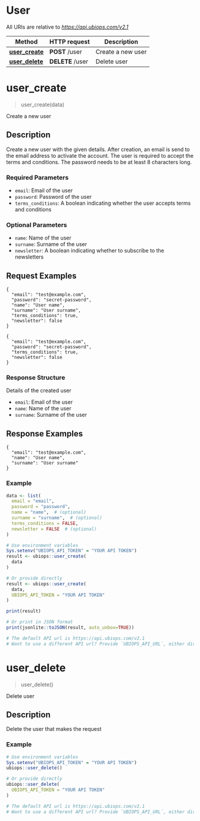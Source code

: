 # User

All URIs are relative to *https://api.ubiops.com/v2.1*

Method | HTTP request | Description
------------- | ------------- | -------------
[**user_create**](user.md#user_create) | **POST** /user | Create a new user
[**user_delete**](user.md#user_delete) | **DELETE** /user | Delete user


# **user_create**
> user_create(data)

Create a new user

## Description
Create a new user with the given details. After creation, an email is send to the email address to activate the account. The user is required to accept the terms and conditions. The password needs to be at least 8 characters long.

### Required Parameters

- `email`: Email of the user
- `password`: Password of the user
- `terms_conditions`: A boolean indicating whether the user accepts terms and conditions

### Optional Parameters

- `name`: Name of the user
- `surname`: Surname of the user
- `newsletter`: A boolean indicating whether to subscribe to the newsletters

## Request Examples

```
{
  "email": "test@example.com",
  "password": "secret-password",
  "name": "User name",
  "surname": "User surname",
  "terms_conditions": true,
  "newsletter": false
}
```


```
{
  "email": "test@example.com",
  "password": "secret-password",
  "terms_conditions": true,
  "newsletter": false
}
```

### Response Structure
Details of the created user

- `email`: Email of the user
- `name`: Name of the user
- `surname`: Surname of the user

## Response Examples

```
{
  "email": "test@example.com",
  "name": "User name",
  "surname": "User surname"
}
```

### Example
```R
data <- list(
  email = "email",
  password = "password",
  name = "name",  # (optional)
  surname = "surname",  # (optional)
  terms_conditions = FALSE,
  newsletter = FALSE  # (optional)
)

# Use environment variables
Sys.setenv("UBIOPS_API_TOKEN" = "YOUR API TOKEN")
result <- ubiops::user_create(
  data
)

# Or provide directly
result <- ubiops::user_create(
  data,
  UBIOPS_API_TOKEN = "YOUR API TOKEN"
)

print(result)

# Or print in JSON format
print(jsonlite::toJSON(result, auto_unbox=TRUE))

# The default API url is https://api.ubiops.com/v2.1
# Want to use a different API url? Provide `UBIOPS_API_URL`, either directly or as environment variable.
```

# **user_delete**
> user_delete()

Delete user

## Description
Delete the user that makes the request

### Example
```R
# Use environment variables
Sys.setenv("UBIOPS_API_TOKEN" = "YOUR API TOKEN")
ubiops::user_delete()

# Or provide directly
ubiops::user_delete(
  UBIOPS_API_TOKEN = "YOUR API TOKEN"
)

# The default API url is https://api.ubiops.com/v2.1
# Want to use a different API url? Provide `UBIOPS_API_URL`, either directly or as environment variable.
```


